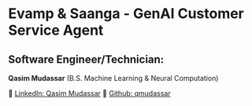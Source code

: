 # Evamp & Saanga - GenAI Customer Service Agent

## Software Engineer/Technician:
**Qasim Mudassar** (B.S. Machine Learning & Neural Computation)  

🔗 [LinkedIn: Qasim Mudassar](https://www.linkedin.com/in/qmudassar/)
🔗 [Github: qmudassar](https://github.com/qmudassar)